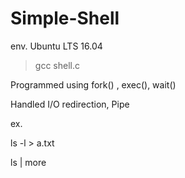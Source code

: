 # Simple-Shell

env. Ubuntu LTS 16.04

> gcc shell.c

Programmed using fork() , exec(), wait()

Handled I/O redirection, Pipe

ex. 

ls -l > a.txt

ls | more
